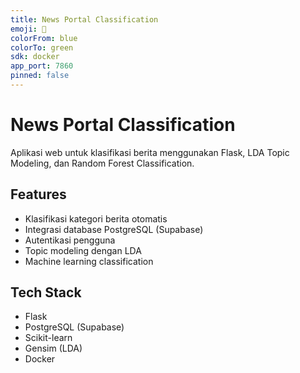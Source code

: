 ```yaml
---
title: News Portal Classification
emoji: 📰
colorFrom: blue
colorTo: green
sdk: docker
app_port: 7860
pinned: false
---
```


# News Portal Classification

Aplikasi web untuk klasifikasi berita menggunakan Flask, LDA Topic Modeling, dan Random Forest Classification.

## Features
- Klasifikasi kategori berita otomatis
- Integrasi database PostgreSQL (Supabase)
- Autentikasi pengguna
- Topic modeling dengan LDA
- Machine learning classification

## Tech Stack
- Flask
- PostgreSQL (Supabase)
- Scikit-learn
- Gensim (LDA)
- Docker
